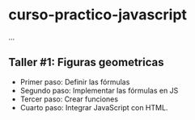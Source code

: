 # curso-practico-javascript

...

## Taller #1: Figuras geometricas

- Primer paso: Definir las fórmulas
- Segundo paso: Implementar las fórmulas en JS
- Tercer paso: Crear funciones
- Cuarto paso: Integrar JavaScript con HTML.

